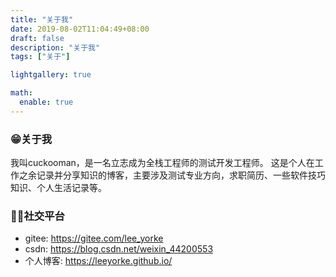 ```yaml
---
title: "关于我"
date: 2019-08-02T11:04:49+08:00
draft: false
description: "关于我"
tags: ["关于"]

lightgallery: true

math:
  enable: true
---
```

### 😁关于我
我叫cuckooman，是一名立志成为全栈工程师的测试开发工程师。
这是个人在工作之余记录并分享知识的博客，主要涉及测试专业方向，求职简历、一些软件技巧知识、个人生活记录等。
### 🐱‍🚀社交平台
* gitee: https://gitee.com/lee_yorke
* csdn: https://blog.csdn.net/weixin_44200553
* 个人博客: https://leeyorke.github.io/